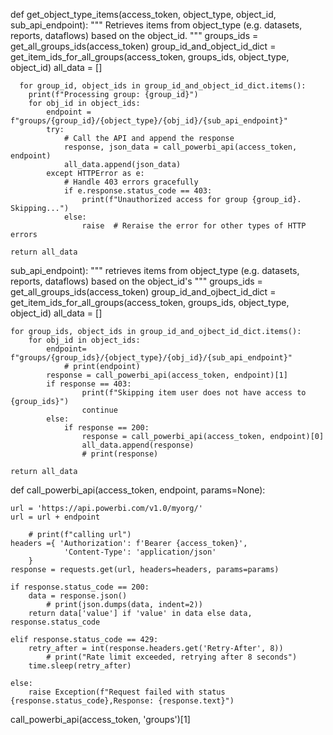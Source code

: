 def get_object_type_items(access_token, object_type, object_id, sub_api_endpoint):
    """
    Retrieves items from object_type (e.g. datasets, reports, dataflows) based on the object_id.
    """
    groups_ids = get_all_groups_ids(access_token)
    group_id_and_object_id_dict = get_item_ids_for_all_groups(access_token, groups_ids, object_type, object_id)
    all_data = []
    
      for group_id, object_ids in group_id_and_object_id_dict.items():
        print(f"Processing group: {group_id}")
        for obj_id in object_ids:
            endpoint = f"groups/{group_id}/{object_type}/{obj_id}/{sub_api_endpoint}"
            try:
                # Call the API and append the response
                response, json_data = call_powerbi_api(access_token, endpoint)
                all_data.append(json_data)
            except HTTPError as e:
                # Handle 403 errors gracefully
                if e.response.status_code == 403:
                    print(f"Unauthorized access for group {group_id}. Skipping...")
                else:
                    raise  # Reraise the error for other types of HTTP errors

    return all_data

sub_api_endpoint):
    """
    retrieves items from object_type (e.g. datasets, reports, dataflows) based on the
    object_id's
    """
    groups_ids = get_all_groups_ids(access_token)
    group_id_and_ojbect_id_dict = get_item_ids_for_all_groups(access_token, groups_ids, object_type, object_id)
    all_data = []

    for group_ids, object_ids in group_id_and_ojbect_id_dict.items():
        for obj_id in object_ids:
            endpoint= f"groups/{group_ids}/{object_type}/{obj_id}/{sub_api_endpoint}"
                # print(endpoint)
            response = call_powerbi_api(access_token, endpoint)[1]
            if response == 403:
                    print(f"Skipping item user does not have access to {group_ids}")
                    continue
            else:
                if response == 200:
                    response = call_powerbi_api(access_token, endpoint)[0]
                    all_data.append(response)
                    # print(response)
                
    return all_data

def call_powerbi_api(access_token, endpoint, params=None):

    url = 'https://api.powerbi.com/v1.0/myorg/'
    url = url + endpoint

        # print(f"calling url")
    headers ={ 'Authorization': f'Bearer {access_token}',
                'Content-Type': 'application/json'
        }
    response = requests.get(url, headers=headers, params=params)

    if response.status_code == 200:
        data = response.json()
            # print(json.dumps(data, indent=2))
        return data['value'] if 'value' in data else data, response.status_code
    
    elif response.status_code == 429:
        retry_after = int(response.headers.get('Retry-After', 8))
            # print("Rate limit exceeded, retrying after 8 seconds")
        time.sleep(retry_after)
    
    else:
        raise Exception(f"Request failed with status {response.status_code},Response: {response.text}")

call_powerbi_api(access_token, 'groups')[1]
